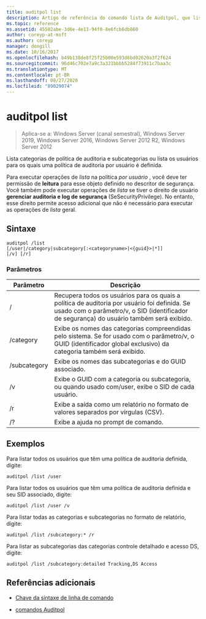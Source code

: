 ```yaml
---
title: auditpol list
description: Artigo de referência do comando lista de Auditpol, que lista categorias de política de auditoria e subcategorias, ou lista os usuários para os quais uma política de auditoria por usuário é definida.
ms.topic: reference
ms.assetid: 45502abe-3d6e-4e13-94f0-8e6fcb6db860
author: coreyp-at-msft
ms.author: coreyp
manager: dongill
ms.date: 10/16/2017
ms.openlocfilehash: b49b138de8f25f25b00e593d6bd02620a3f2f624
ms.sourcegitcommit: 96d46c702e7a9c3a321bbbb5284f73911c7baa3c
ms.translationtype: MT
ms.contentlocale: pt-BR
ms.lasthandoff: 08/27/2020
ms.locfileid: "89029074"
---
```

# <a name="auditpol-list"></a>auditpol list

> Aplica-se a: Windows Server (canal semestral), Windows Server 2019, Windows Server 2016, Windows Server 2012 R2, Windows Server 2012

Lista categorias de política de auditoria e subcategorias ou lista os usuários para os quais uma política de auditoria por usuário é definida.

Para executar operações de *lista* na política *por usuário* , você deve ter permissão de **leitura** para esse objeto definido no descritor de segurança. Você também pode executar operações de *lista* se tiver o direito de usuário **gerenciar auditoria e log de segurança** (SeSecurityPrivilege). No entanto, esse direito permite acesso adicional que não é necessário para executar as operações de *lista* geral.

## <a name="syntax"></a>Sintaxe

```
auditpol /list
[/user|/category|subcategory[:<categoryname>|<{guid}>|*]]
[/v] [/r]
```

### <a name="parameters"></a>Parâmetros

| Parâmetro | Descrição |
| ------- | -------- |
| / | Recupera todos os usuários para os quais a política de auditoria por usuário foi definida. Se usado com o parâmetro/v, o SID (identificador de segurança) do usuário também será exibido. |
| /category | Exibe os nomes das categorias compreendidas pelo sistema. Se for usado com o parâmetro/v, o GUID (identificador global exclusivo) da categoria também será exibido. |
| /subcategory | Exibe os nomes das subcategorias e do GUID associado. |
| /v | Exibe o GUID com a categoria ou subcategoria, ou quando usado com/user, exibe o SID de cada usuário. |
| /r | Exibe a saída como um relatório no formato de valores separados por vírgulas (CSV). |
| /? | Exibe a ajuda no prompt de comando. |

## <a name="examples"></a>Exemplos

Para listar todos os usuários que têm uma política de auditoria definida, digite:

```
auditpol /list /user
```

Para listar todos os usuários que têm uma política de auditoria definida e seu SID associado, digite:

```
auditpol /list /user /v
```

Para listar todas as categorias e subcategorias no formato de relatório, digite:

```
auditpol /list /subcategory:* /r
```

Para listar as subcategorias das categorias controle detalhado e acesso DS, digite:

```
auditpol /list /subcategory:detailed Tracking,DS Access
```

## <a name="additional-references"></a>Referências adicionais

- [Chave da sintaxe de linha de comando](command-line-syntax-key.md)

- [comandos Auditpol](auditpol.md)
